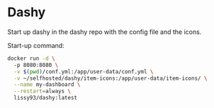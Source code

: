 # Dashy

Start up dashy in the dashy repo with the config file and the icons.

Start-up command:
```bash
docker run -d \                                                                                                                                                                                                                                        ─╯
  -p 8080:8080 \
  -v $(pwd)/conf.yml:/app/user-data/conf.yml \
  -v ~/selfhosted/dashy/item-icons:/app/user-data/item-icons/ \
  --name my-dashboard \
  --restart=always \
  lissy93/dashy:latest
```
